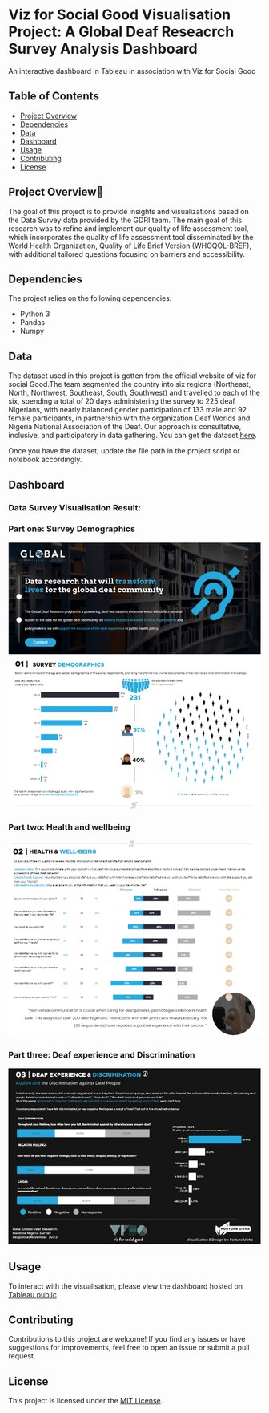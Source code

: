 # Viz for Social Good Visualisation Project: A Global Deaf Reseacrch Survey Analysis Dashboard
An interactive dashboard in Tableau in association with Viz for Social Good
## Table of Contents

- [Project Overview](#project-overview)
- [Dependencies](#dependencies)
- [Data](#data)
- [Dashboard](#dashboard)
- [Usage](#usage)
- [Contributing](#contributing)
- [License](#license)

## Project Overview📖

The goal of this project is to provide insights and visualizations based on the Data Survey data provided by the GDRI team.  The main goal of this research was to refine and implement our quality of life assessment tool, which incorporates the quality of life assessment tool disseminated by the World Health Organization, Quality of Life Brief Version (WHOQOL-BREF), with additional tailored questions focusing on barriers and accessibility.  

## Dependencies

The project relies on the following dependencies:

- Python 3
- Pandas
- Numpy

## Data

The dataset used in this project is gotten from the official website of viz for social Good.The team segmented the country into six regions (Northeast, North, Northwest, Southeast, South, Southwest) and travelled to each of the six, spending a total of 20 days administering the survey to 225 deaf Nigerians, with nearly balanced gender participation of 133 male and 92 female participants, in partnership with the organization Deaf Worlds and Nigeria National Association of the Deaf. Our approach is consultative, inclusive, and participatory in data gathering.  You can get the dataset [here](https://www.vizforsocialgood.com/join-a-project/2024/global-deaf-research-institute).

Once you have the dataset, update the file path in the project script or notebook accordingly.

## Dashboard
### Data Survey Visualisation Result:

### Part one: Survey Demographics
![Project phase 1](Images/SurveyDemographics.png)

### Part two: Health and wellbeing
![Project phase 2](Images/Health.png)

### Part three: Deaf experience and Discrimination
![Project phase 3](Images/DeafExperience.png)

## Usage
To interact with the visualisation, please view the dashboard hosted on [Tableau public](https://public.tableau.com/app/profile/fortune.uwha/viz/GDRIDataSurveyfortheDeafCommunity/GDRIDataSurvey)

## Contributing

Contributions to this project are welcome! If you find any issues or have suggestions for improvements, feel free to open an issue or submit a pull request.

## License

This project is licensed under the [MIT License](LICENSE).



